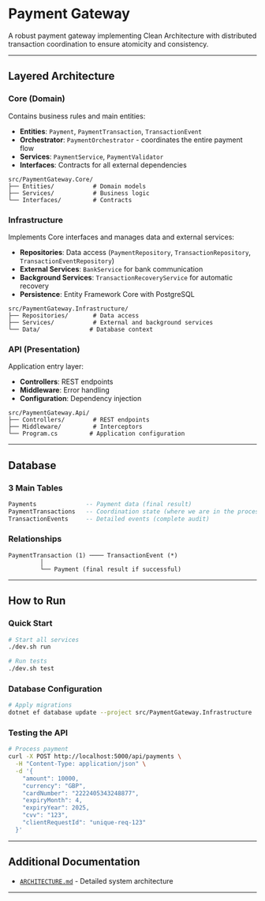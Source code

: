 # Payment Gateway

A robust payment gateway implementing Clean Architecture with distributed transaction coordination to ensure atomicity and consistency.

---

## Layered Architecture

### Core (Domain)
Contains business rules and main entities:

- **Entities**: `Payment`, `PaymentTransaction`, `TransactionEvent`
- **Orchestrator**: `PaymentOrchestrator` - coordinates the entire payment flow
- **Services**: `PaymentService`, `PaymentValidator`
- **Interfaces**: Contracts for all external dependencies

```
src/PaymentGateway.Core/
├── Entities/           # Domain models
├── Services/           # Business logic
└── Interfaces/         # Contracts
```

### Infrastructure
Implements Core interfaces and manages data and external services:

- **Repositories**: Data access (`PaymentRepository`, `TransactionRepository`, `TransactionEventRepository`)
- **External Services**: `BankService` for bank communication
- **Background Services**: `TransactionRecoveryService` for automatic recovery
- **Persistence**: Entity Framework Core with PostgreSQL

```
src/PaymentGateway.Infrastructure/
├── Repositories/       # Data access
├── Services/           # External and background services
└── Data/              # Database context
```

### API (Presentation)
Application entry layer:

- **Controllers**: REST endpoints
- **Middleware**: Error handling
- **Configuration**: Dependency injection

```
src/PaymentGateway.Api/
├── Controllers/        # REST endpoints
├── Middleware/         # Interceptors
└── Program.cs         # Application configuration
```

---


## Database

### 3 Main Tables
```sql
Payments              -- Payment data (final result)
PaymentTransactions   -- Coordination state (where we are in the process)  
TransactionEvents     -- Detailed events (complete audit)
```

### Relationships
```
PaymentTransaction (1) ──── TransactionEvent (*)
         │
         └── Payment (final result if successful)
```

---

## How to Run

### Quick Start
```bash
# Start all services
./dev.sh run

# Run tests
./dev.sh test
```

### Database Configuration
```bash
# Apply migrations
dotnet ef database update --project src/PaymentGateway.Infrastructure
```

### Testing the API
```bash
# Process payment
curl -X POST http://localhost:5000/api/payments \
  -H "Content-Type: application/json" \
  -d '{
    "amount": 10000,
    "currency": "GBP", 
    "cardNumber": "2222405343248877",
    "expiryMonth": 4,
    "expiryYear": 2025,
    "cvv": "123",
    "clientRequestId": "unique-req-123"
  }'
```

---

## Additional Documentation

- [`ARCHITECTURE.md`](./ARCHITECTURE.md) - Detailed system architecture

---


